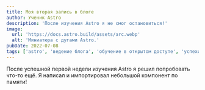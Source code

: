 ```yaml
---
title: Моя вторая запись в блоге
author: Ученик Astro
description: 'После изучения Astro я не смог остановиться!'
image:
  url: 'https://docs.astro.build/assets/arc.webp'
  alt: 'Миниатюра с дугами Astro.'
pubDate: 2022-07-08
tags: ['astro', 'ведение блога', 'обучение в открытом доступе', 'успехи']
---
```


После успешной первой недели изучения Astro я решил попробовать что-то ещё. Я написал и импортировал небольшой компонент по памяти!
